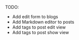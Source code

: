 TODO:
* Add edit form to blogs
* Add Markdown editor to posts
* Add tags to post edit view
* Add tags to post show view